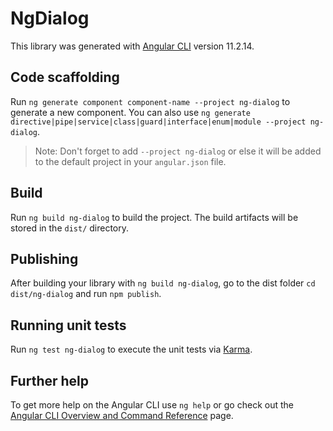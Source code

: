 # NgDialog

This library was generated with [Angular CLI](https://github.com/angular/angular-cli) version 11.2.14.

## Code scaffolding

Run `ng generate component component-name --project ng-dialog` to generate a new component. You can also use `ng generate directive|pipe|service|class|guard|interface|enum|module --project ng-dialog`.
> Note: Don't forget to add `--project ng-dialog` or else it will be added to the default project in your `angular.json` file. 

## Build

Run `ng build ng-dialog` to build the project. The build artifacts will be stored in the `dist/` directory.

## Publishing

After building your library with `ng build ng-dialog`, go to the dist folder `cd dist/ng-dialog` and run `npm publish`.

## Running unit tests

Run `ng test ng-dialog` to execute the unit tests via [Karma](https://karma-runner.github.io).

## Further help

To get more help on the Angular CLI use `ng help` or go check out the [Angular CLI Overview and Command Reference](https://angular.io/cli) page.
